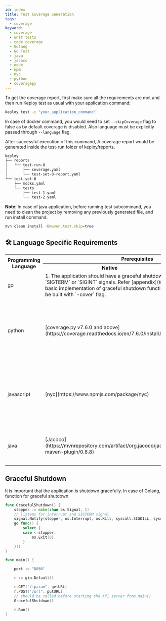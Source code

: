 ```yaml
---
id: index
title: Test Coverage Generation
tags:
  - coverage
keyword:
  - coverage
  - unit tests
  - code coverage
  - Golang
  - Go Test
  - java
  - jacoco
  - node
  - npm
  - nyc
  - python
  - coveragepy
---
```


To get the coverage report, first make sure all the requirements are met and then run Keploy test as usual with your application command:

```bash
keploy test -c "your_application_command"
```

In case of docker command, you would need to set `--skipCoverage` flag to false as by default coverage is disabled. Also language must be explicitly passed through `--language` flag.

After successful execution of this command, A coverage report would be generated inside the test-run folder of keploy/reports.

```sh
keploy
├── reports
│   └── test-run-0
│       ├── coverage.yaml
│       └── test-set-0-report.yaml
└── test-set-0
    ├── mocks.yaml
    └── tests
        ├── test-1.yaml
        └── test-2.yaml
```

**Note**: In case of java application, before running test subcommand, you need to clean the project by removing any previously generated file, and run install command.

```bash
mvn clean install -Dmaven.test.skip=true
```

## 🛠️ Language Specific Requirements

<table>
  <tr>
    <th rowspan="2">
      Programming Language
    </th>
    <th colspan="2" width="80%">
      Prerequisites
    </th>
  </tr>
  <tr>
    <th>Native</th>
    <th>Docker</th>
  </tr>
  <tr>
    <td id="lang">
      go
    </td>
    <td colspan="2">
      1. The application should have a graceful shutdown to stop the API server on `SIGTERM` or `SIGINT` signals. Refer [appendix](#graceful-shutdown) for basic implementation of graceful shutdown function. 
      2. The go binary should be built with `-cover` flag.
    </td>
  </tr>
  <tr>
    <td id="lang">
      python
    </td>
    <td>
      [coverage.py v7.6.0 and above](https://coverage.readthedocs.io/en/7.6.0/install.html)
    </td>
    <td>
      update your CMD instruction to:<br/>
      `CMD ["sh", "-c", "python3 -m coverage run $APPEND --data-file=.coverage.keploy app.py"]`,<br/>
      where app.py will be the program to run.
    </td>
  </tr>
  <tr>
    <td id="lang">
      javascript
    </td>
    <td>
      [nyc](https://www.npmjs.com/package/nyc)
    </td>
    <td>
    1. Add a new script to package.json: <br/>
    `"keploy-coverage": "nyc --clean=$CLEAN npm run start",`
    2. Change the CMD instruction to: <br/>
    `CMD [ "npm", "run", "keploy-coverage" ]`
    </td>
  </tr>
  <tr>
    <td id="lang">
      java
    </td>
    <td>
      [Jacoco](https://mvnrepository.com/artifact/org.jacoco/jacoco-maven-plugin/0.8.8)
    </td>
    <td>
    Update the CMD instruction to:<br/>
    `CMD ["sh", "-c", "java $JACOCOAGENT -jar <your_application_jar_path>"]`
    </td>
  </tr>
</table>

## Graceful Shutdown

It is important that the application is shutdown gracefully. In case of Golang, function for graceful shutdown:

```go
func GracefulShutdown() {
	stopper := make(chan os.Signal, 1)
	// listens for interrupt and SIGTERM signal
	signal.Notify(stopper, os.Interrupt, os.Kill, syscall.SIGKILL, syscall.SIGTERM)
	go func() {
		select {
		case <-stopper:
			os.Exit(0)
		}
	}()
}

func main() {

	port := "8080"

	r := gin.Default()

	r.GET("/:param", getURL)
	r.POST("/url", putURL)
	// should be called before starting the API server from main()
	GracefulShutdown()

	r.Run()
}
```
